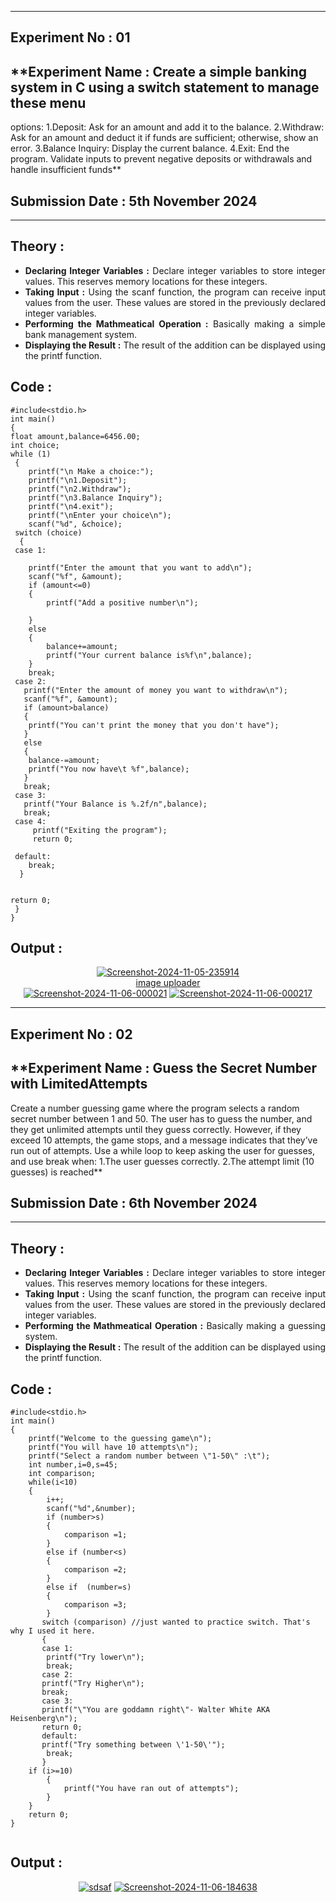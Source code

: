----------
## **Experiment No : 01**

## **Experiment Name : Create a simple banking system in C using a switch statement to manage these menu 
options:
 1.Deposit: Ask for an amount and add it to the balance.
 2.Withdraw: Ask for an amount and deduct it if funds are sufficient; otherwise, show an 
error.
 3.Balance Inquiry: Display the current balance.
 4.Exit: End the program.
 Validate inputs to prevent negative deposits or withdrawals and handle insufficient funds**

## **Submission Date : 5th November 2024**

----------

## **Theory :**
<div align="justify">

- **Declaring Integer Variables :** Declare integer variables to store integer values. This reserves memory locations for these integers.<br>
- **Taking Input :** Using the scanf function, the program can receive input values from the user. These values are stored in the previously declared integer variables.<br>
- **Performing the Mathmeatical Operation :** Basically making a simple bank management system.<br>
- **Displaying the Result :** The result of the addition can be displayed using the printf function.  <br>

</div>

## **Code :**
```
#include<stdio.h>
int main()
{
float amount,balance=6456.00;
int choice;
while (1)
 {
    printf("\n Make a choice:");
    printf("\n1.Deposit");
    printf("\n2.Withdraw");
    printf("\n3.Balance Inquiry");
    printf("\n4.exit");
    printf("\nEnter your choice\n");
    scanf("%d", &choice);
 switch (choice)
  {
 case 1:
    
    printf("Enter the amount that you want to add\n");
    scanf("%f", &amount);
    if (amount<=0)
    {
        printf("Add a positive number\n");

    }
    else
    {
        balance+=amount;
        printf("Your current balance is%f\n",balance);
    }
    break;
 case 2:
   printf("Enter the amount of money you want to withdraw\n");
   scanf("%f", &amount);
   if (amount>balance)
   {
    printf("You can't print the money that you don't have");
   }   
   else
   {
    balance-=amount;
    printf("You now have\t %f",balance);
   }
   break;
 case 3:
   printf("Your Balance is %.2f/n",balance);  
   break;
 case 4:
     printf("Exiting the program");
     return 0; 
 
 default:
    break;
  }


return 0;
 }
}

```

## **Output :**
<p align="center">
<a href="https://imgbb.com/"><img src="https://i.ibb.co.com/pXSXy4W/Screenshot-2024-11-05-235914.png" alt="Screenshot-2024-11-05-235914" border="0"></a><br /><a target='_blank' href='https://imgbb.com/'>image uploader</a><br />
  <a href="https://imgbb.com/"><img src="https://i.ibb.co.com/9sx083f/Screenshot-2024-11-06-000021.png" alt="Screenshot-2024-11-06-000021" border="0"></a>
  <a href="https://imgbb.com/"><img src="https://i.ibb.co.com/c2qn3jy/Screenshot-2024-11-06-000217.png" alt="Screenshot-2024-11-06-000217" border="0"></a>
</p>

-----------------------------------------------------
## **Experiment No : 02**

## **Experiment Name : Guess the Secret Number with LimitedAttempts
 Create a number guessing game where the program selects a random secret number
 between 1 and 50. The user has to guess the number, and they get unlimited attempts until
 they guess correctly. However, if they exceed 10 attempts, the game stops, and a message
 indicates that they’ve run out of attempts.
 Use a while loop to keep asking the user for guesses, and use break when:
 1.The user guesses correctly.
 2.The attempt limit (10 guesses) is reached**

## **Submission Date : 6th November 2024**

----------

## **Theory :**
<div align="justify">

- **Declaring Integer Variables :** Declare integer variables to store integer values. This reserves memory locations for these integers.<br>
- **Taking Input :** Using the scanf function, the program can receive input values from the user. These values are stored in the previously declared integer variables.<br>
- **Performing the Mathmeatical Operation :** Basically making a guessing system.<br>
- **Displaying the Result :** The result of the addition can be displayed using the printf function.  <br>

</div>

## **Code :**
```
#include<stdio.h>
int main()
{
    printf("Welcome to the guessing game\n");
    printf("You will have 10 attempts\n");
    printf("Select a random number between \"1-50\" :\t");
    int number,i=0,s=45;
    int comparison;
    while(i<10)
    {
        i++;
        scanf("%d",&number);
        if (number>s)
        {
            comparison =1;
        }
        else if (number<s)
        {
            comparison =2;
        }
        else if  (number=s)
        {
            comparison =3;
        }
       switch (comparison) //just wanted to practice switch. That's why I used it here.
       {
       case 1:
        printf("Try lower\n");
        break;
       case 2:
       printf("Try Higher\n");
       break;
       case 3:
       printf("\"You are goddamn right\"- Walter White AKA Heisenberg\n");
       return 0;
       default:
       printf("Try something between \'1-50\'");
        break;
       }
    if (i>=10)
        {
            printf("You have ran out of attempts");
        }
    }
    return 0;
}


```

## **Output :**
<p align="center">
<a href="https://ibb.co.com/nDGcxfT"><img src="https://i.ibb.co.com/7GfWsVH/sdsaf.png" alt="sdsaf" border="0"></a>
<a href="https://imgbb.com/"><img src="https://i.ibb.co.com/j8XwpqY/Screenshot-2024-11-06-184638.png" alt="Screenshot-2024-11-06-184638" border="0"></a>
</p>


